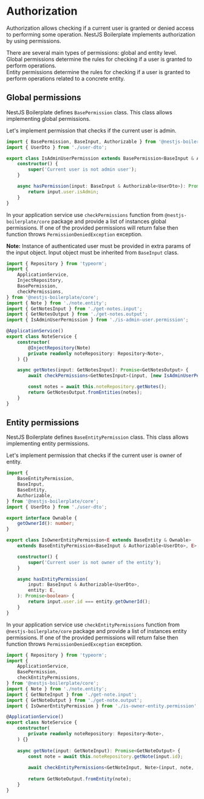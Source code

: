 # Authorization

Authorization allows checking if a current user is granted or denied access to performing some operation.
NestJS Boilerplate implements authorization by using permissions.

There are several main types of permissions: global and entity level.\
Global permissions determine the rules for checking if a user is granted to perform operations.\
Entity permissions determine the rules for checking if a user is granted to perform operations related to a concrete 
entity.

## Global permissions

NestJS Boilerplate defines `BasePermission` class. This class allows implementing global permissions.

Let's implement permission that checks if the current user is admin.

```typescript
import { BasePermission, BaseInput, Authorizable } from '@nestjs-boilerplate/core';
import { UserDto } from './user-dto';

export class IsAdminUserPermission extends BasePermission<BaseInput & Authorizable<UserDto>> {
    constructor() {
        super('Current user is not admin user');
    }

    async hasPermission(input: BaseInput & Authorizable<UserDto>): Promise<boolean> {
        return input.user.isAdmin;
    }
}
```

In your application service use `checkPermissions` function from `@nestjs-boilerplate/core` package and provide a list
of instances global permissions. If one of the provided permissions will return false then function throws
`PermissionDeniedException` exception.

**Note:** Instance of authenticated user must be provided in extra params of the input object. Input object must be 
inherited from `BaseInput` class.

```typescript
import { Repository } from 'typeorm';
import {
    ApplicationService,
    InjectRepository,
    BasePermission,
    checkPermissions,
} from '@nestjs-boilerplate/core';
import { Note } from './note.entity';
import { GetNotesInput } from './get-notes.input';
import { GetNotesOutput } from './get-notes.output';
import { IsAdminUserPermission } from './is-admin-user.permission';

@ApplicationService()
export class NoteService {
    constructor(
        @InjectRepository(Note)
        private readonly noteRepository: Repository<Note>,
    ) {}

    async getNotes(input: GetNotesInput): Promise<GetNotesOutput> {
        await checkPermissions<GetNotesInput>(input, [new IsAdminUserPermission()]);

        const notes = await this.noteRepository.getNotes();
        return GetNotesOutput.fromEntities(notes);
    }
}
```

## Entity permissions

NestJS Boilerplate defines `BaseEntityPermission` class. This class allows implementing entity permissions.

Let's implement permission that checks if the current user is owner of entity.

```typescript
import {
    BaseEntityPermission,
    BaseInput,
    BaseEntity,
    Authorizable,
} from '@nestjs-boilerplate/core';
import { UserDto } from './user-dto';

export interface Ownable {
    getOwnerId(): number;
}

export class IsOwnerEntityPermission<E extends BaseEntity & Ownable>
    extends BaseEntityPermission<BaseInput & Authorizable<UserDto>, E> {

    constructor() {
        super('Current user is not owner of the entity');
    }

    async hasEntityPermission(
        input: BaseInput & Authorizable<UserDto>,
        entity: E,
    ): Promise<boolean> {
        return input.user.id === entity.getOwnerId();
    }
}
```

In your application service use `checkEntityPermissions` function from `@nestjs-boilerplate/core` package and 
provide a list of instances entity permissions. If one of the provided permissions will return false then function 
throws `PermissionDeniedException` exception.

```typescript
import { Repository } from 'typeorm';
import {
    ApplicationService,
    BasePermission,
    checkEntityPermissions,
} from '@nestjs-boilerplate/core';
import { Note } from './note.entity';
import { GetNoteInput } from './get-note.input';
import { GetNoteOutput } from './get-note.output';
import { IsOwnerEntityPermission } from './is-owner-entity.permission';

@ApplicationService()
export class NoteService {
    constructor(
        private readonly noteRepository: Repository<Note>,
    ) {}
    
    async getNote(input: GetNoteInput): Promise<GetNoteOutput> {
        const note = await this.noteRepository.getNote(input.id);
        
        await checkEntityPermissions<GetNoteInput, Note>(input, note, [new IsOwnerEntityPermission<Note>()]);
        
        return GetNoteOutput.fromEntity(note);
    }
}
```
